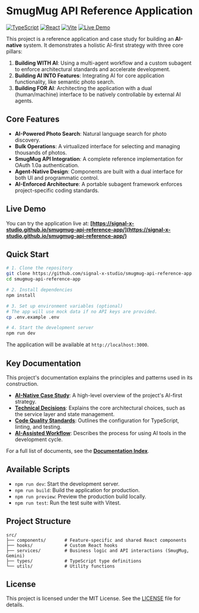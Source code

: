 # SmugMug API Reference Application

[![TypeScript](https://img.shields.io/badge/TypeScript-5.8-blue)](https://www.typescriptlang.org/)
[![React](https://img.shields.io/badge/React-19.1-61dafb)](https://reactjs.org/)
[![Vite](https://img.shields.io/badge/Vite-5.4-646cff)](https://vitejs.dev/)
[![Live Demo](https://img.shields.io/badge/Live-Demo-blue)](https://signal-x-studio.github.io/smugmug-api-reference-app/)

This project is a reference application and case study for building an **AI-native** system. It demonstrates a holistic AI-first strategy with three core pillars:

1.  **Building WITH AI**: Using a multi-agent workflow and a custom subagent to enforce architectural standards and accelerate development.
2.  **Building AI INTO Features**: Integrating AI for core application functionality, like semantic photo search.
3.  **Building FOR AI**: Architecting the application with a dual (human/machine) interface to be natively controllable by external AI agents.

## Core Features

-   **AI-Powered Photo Search**: Natural language search for photo discovery.
-   **Bulk Operations**: A virtualized interface for selecting and managing thousands of photos.
-   **SmugMug API Integration**: A complete reference implementation for OAuth 1.0a authentication.
-   **Agent-Native Design**: Components are built with a dual interface for both UI and programmatic control.
-   **AI-Enforced Architecture**: A portable subagent framework enforces project-specific coding standards.

## Live Demo

You can try the application live at: **[https://signal-x-studio.github.io/smugmug-api-reference-app/](https://signal-x-studio.github.io/smugmug-api-reference-app/)**

## Quick Start

```bash
# 1. Clone the repository
git clone https://github.com/signal-x-studio/smugmug-api-reference-app.git
cd smugmug-api-reference-app

# 2. Install dependencies
npm install

# 3. Set up environment variables (optional)
# The app will use mock data if no API keys are provided.
cp .env.example .env

# 4. Start the development server
npm run dev
```

The application will be available at `http://localhost:3000`.

## Key Documentation

This project's documentation explains the principles and patterns used in its construction.

-   **[AI-Native Case Study](./AI-NATIVE-CASE-STUDY.md)**: A high-level overview of the project's AI-first strategy.
-   **[Technical Decisions](./docs/architecture/technical-decisions.md)**: Explains the core architectural choices, such as the service layer and state management.
-   **[Code Quality Standards](./docs/development/code-quality.md)**: Outlines the configuration for TypeScript, linting, and testing.
-   **[AI-Assisted Workflow](./docs/development/ai-workflow.md)**: Describes the process for using AI tools in the development cycle.

For a full list of documents, see the **[Documentation Index](./docs/README.md)**.

## Available Scripts

-   `npm run dev`: Start the development server.
-   `npm run build`: Build the application for production.
-   `npm run preview`: Preview the production build locally.
-   `npm run test`: Run the test suite with Vitest.

## Project Structure

```
src/
├── components/       # Feature-specific and shared React components
├── hooks/            # Custom React hooks
├── services/         # Business logic and API interactions (SmugMug, Gemini)
├── types/            # TypeScript type definitions
└── utils/            # Utility functions
```

## License

This project is licensed under the MIT License. See the [LICENSE](LICENSE) file for details.
